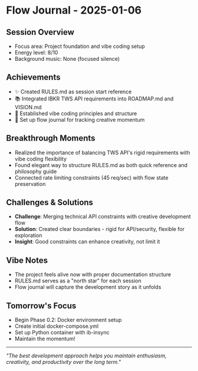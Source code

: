 # Flow Journal - 2025-01-06

## Session Overview
- Focus area: Project foundation and vibe coding setup
- Energy level: 8/10
- Background music: None (focused silence)

## Achievements
- ✨ Created RULES.md as session start reference
- 📚 Integrated IBKR TWS API requirements into ROADMAP.md and VISION.md
- 🌊 Established vibe coding principles and structure
- 🎯 Set up flow journal for tracking creative momentum

## Breakthrough Moments
- Realized the importance of balancing TWS API's rigid requirements with vibe coding flexibility
- Found elegant way to structure RULES.md as both quick reference and philosophy guide
- Connected rate limiting constraints (45 req/sec) with flow state preservation

## Challenges & Solutions
- **Challenge**: Merging technical API constraints with creative development flow
- **Solution**: Created clear boundaries - rigid for API/security, flexible for exploration
- **Insight**: Good constraints can enhance creativity, not limit it

## Vibe Notes
- The project feels alive now with proper documentation structure
- RULES.md serves as a "north star" for each session
- Flow journal will capture the development story as it unfolds

## Tomorrow's Focus
- Begin Phase 0.2: Docker environment setup
- Create initial docker-compose.yml
- Set up Python container with ib-insync
- Maintain the momentum!

---

*"The best development approach helps you maintain enthusiasm, creativity, and productivity over the long term."*